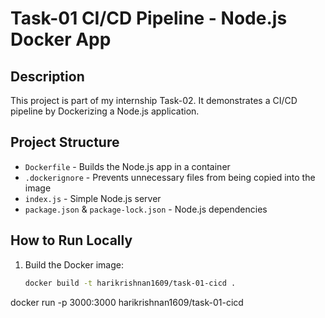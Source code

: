 # Task-01 CI/CD Pipeline - Node.js Docker App

## Description
This project is part of my internship Task-02. It demonstrates a CI/CD pipeline by Dockerizing a Node.js application.

## Project Structure
- `Dockerfile` - Builds the Node.js app in a container
- `.dockerignore` - Prevents unnecessary files from being copied into the image
- `index.js` - Simple Node.js server
- `package.json` & `package-lock.json` - Node.js dependencies

## How to Run Locally
1. Build the Docker image:
   ```bash
   docker build -t harikrishnan1609/task-01-cicd .
docker run -p 3000:3000 harikrishnan1609/task-01-cicd
